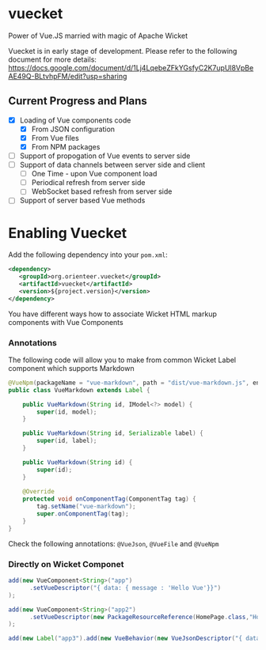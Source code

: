 # vuecket
Power of Vue.JS married with magic of Apache Wicket

Vuecket is in early stage of development. Please refer to the following document for more details: https://docs.google.com/document/d/1Lj4LqebeZFkYGsfyC2K7upUl8VpBeAE49Q-BLtvhpFM/edit?usp=sharing

## Current Progress and Plans

- [X] Loading of Vue components code
   - [X] From JSON configuration
   - [X] From Vue files
   - [X] From NPM packages
- [ ] Support of propogation of Vue events to server side
- [ ] Support of data channels between server side and client
   - [ ] One Time - upon Vue component load
   - [ ] Periodical refresh from server side
   - [ ] WebSocket based refresh from server side
- [ ] Support of server based Vue methods

# Enabling Vuecket

Add the following dependency into your `pom.xml`:

```xml
<dependency>
   <groupId>org.orienteer.vuecket</groupId>
   <artifactId>vuecket</artifactId>
   <version>${project.version}</version>
</dependency>
```

You have different ways how to associate Wicket HTML markup components with Vue Components


### Annotations

The following code will allow you to make from common Wicket Label component which supports Markdown
```java
@VueNpm(packageName = "vue-markdown", path = "dist/vue-markdown.js", enablement = "Vue.use(VueMarkdown)")
public class VueMarkdown extends Label {

	public VueMarkdown(String id, IModel<?> model) {
		super(id, model);
	}

	public VueMarkdown(String id, Serializable label) {
		super(id, label);
	}

	public VueMarkdown(String id) {
		super(id);
	}
	
	@Override
	protected void onComponentTag(ComponentTag tag) {
		tag.setName("vue-markdown");
		super.onComponentTag(tag);
	}
}
```

Check the following annotations: `@VueJson`, `@VueFile` and `@VueNpm`

### Directly on Wicket Componet
```java
add(new VueComponent<String>("app")
      .setVueDescriptor("{ data: { message : 'Hello Vue'}}")
);

add(new VueComponent<String>("app2")
      .setVueDescriptor(new PackageResourceReference(HomePage.class,"HomePage.app2.vue"))
);

add(new Label("app3").add(new VueBehavior(new VueJsonDescriptor("{ data: { message : 'Hello Vue'}}"))));
```
